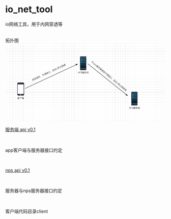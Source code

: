 # io_net_tool

io网络工具，用于内网穿透等

<br/>
拓扑图

<br/>
<img src=./docs/img/io_net_tool_pic.png>

<br/>

[服务端 api v0.1](./docs/Server_API.md)

<br/>

app客户端与服务器接口约定

<br/>

[nps api v0.1](./docs/NSP_API.md)

<br/>

服务器与nps服务器接口约定

<br/>

客户端代码目录client
